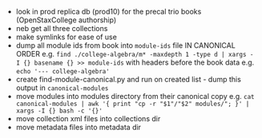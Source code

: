 - look in prod replica db (prod10) for the precal trio books (OpenStaxCollege authorship)
- neb get all three collections
- make symlinks for ease of use
- dump all module ids from book into `module-ids` file IN CANONICAL ORDER e.g. `find ./college-algebra/m* -maxdepth 1 -type d | xargs -I {} basename {} >> module-ids` with headers before the book data e.g. `echo '--- college-algebra'`
- create find-module-canonical.py and run on created list - dump this output in `canonical-modules`
- move modules into modules directory from their canonical copy e.g. `cat canonical-modules | awk '{ print "cp -r "$1"/"$2" modules/"; }' | xargs -I {} bash -c '{}'`
- move collection xml files into collections dir
- move metadata files into metadata dir
